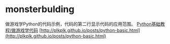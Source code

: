 # monsterbulding
做游戏学Python的代码示例，代码的第二行显示代码的应用范围。
[Python基础教程/做游戏学代码](http://plkplk.github.io/posts/python-basic.html)
[http://plkplk.github.io/posts/python-basic.html](http://plkplk.github.io/posts/python-basic.html)
